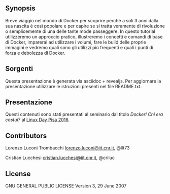 ## Synopsis

Breve viaggio nel mondo di Docker per scoprire perché a soli 3 anni
dalla sua nascita è così popolare e per capire se si tratta veramente
di rivoluzione o semplicemente di una delle tante mode passeggere. In
questo tutorial utilizzeremo un approccio pratico, illustreremo i
concetti e comandi di base di Docker, imparerai ad utilizzare i
volumi, fare le build delle proprie immagini e vedremo quali sono gli
utilizzi più frequenti e quali i punti di forza e debolezza di Docker.

## Sorgenti

Questa presentazione è generata via asciidoc + revealjs.
Per aggiornare la presentazione utilizzare le istruzioni presenti nel file
README.txt.

## Presentazione

Questi contenuti sono stati presentati al seminario dal titolo *Docker! Chi era costui?* al [Linux Day Pisa 2016](http://www.linuxdaypisa.it/).

## Contributors

Lorenzo Luconi Trombacchi <lorenzo.luconi@iit.cnr.it>, @llt73

Cristian Lucchesi <cristian.lucchesi@iit.cnr.it>, @criluc

## License

GNU GENERAL PUBLIC LICENSE
Version 3, 29 June 2007
